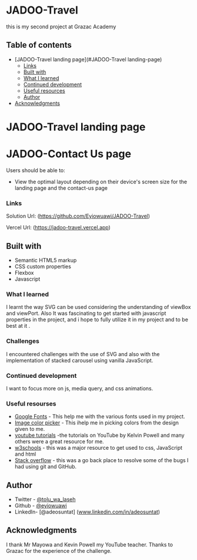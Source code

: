 # JADOO-Travel
this is my second project at Grazac Academy
## Table of contents


- [JADOO-Travel landing page](#JADOO-Travel landing-page)
  - [Links](#links)
  - [Built with](#built-with)
  - [What I learned](#what-i-learned)
  - [Continued development](#continued-development)
  - [Useful resources](#useful-resources)
  - [Author](#author)
- [Acknowledgments](#acknowledgments)


# JADOO-Travel landing page
# JADOO-Contact Us page

Users should be able to:

- View the optimal layout depending on their device's screen size for the landing page and the contact-us page


### Links

Solution Url: (https://github.com/Eyiowuawi/JADOO-Travel)

Vercel Url: (https://jadoo-travel.vercel.app)

## Built with

- Semantic HTML5 markup
- CSS custom properties
- Flexbox
- Javascript

### What I learned

I learnt the way SVG can be used considering the understanding of viewBox and viewPort. Also It was fascinating to get started with javascript properties in the project, and i hope to fully utilize it in my project and to be best at it  . 

### Challenges
I encountered challenges with the use of SVG and also with the implementation of stacked carousel using vanilla JavaScript.

### Continued development

I want to focus more on js, media query, and css animations.

### Useful resourses

- [Google Fonts](https://www.fonts.google.com) - This help me with the various fonts used in my project.
- [Image color picker](https://www.imagecolorpicker.com) - This ihelp me in picking colors from the design given to me.
- [youtube tutorials](https://www.youtube.com ) -the tutorials on YouTube by Kelvin Powell and many others were a great resource for me.
- [w3schools](http://w3schools.com) - this was a major resource to get used to css, JavaScript and html
- [Stack overflow](http://stackoverflow.com) - this was a go back place to resolve some of the bugs I had using git and GitHub.

## Author

- Twitter - [@tolu_wa_laseh](https://www.twitter.com/tolu_wa_laseh)
- Github - [@eyiowuawi](https://www.github.com/eyiowuawi)
- LinkedIn- [@adeosuntat] (www.linkedin.com/in/adeosuntat)

## Acknowledgments
 I thank Mr Mayowa and Kevin Powell my YouTube teacher. Thanks to Grazac for the experience of the challenge.
